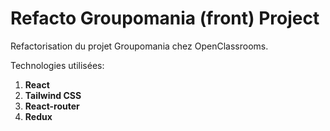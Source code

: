 # Refacto Groupomania (front) Project

Refactorisation du projet Groupomania chez OpenClassrooms.

Technologies utilisées: 

1. **React**
2. **Tailwind CSS**
3. **React-router**
4. **Redux**



